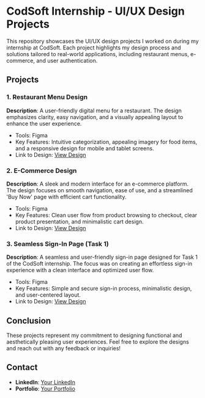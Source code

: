 # CodSoft Internship - UI/UX Design Projects

This repository showcases the UI/UX design projects I worked on during my internship at CodSoft. Each project highlights my design process and solutions tailored to real-world applications, including restaurant menus, e-commerce, and user authentication.

## Projects

### 1. Restaurant Menu Design
**Description**: A user-friendly digital menu for a restaurant. The design emphasizes clarity, easy navigation, and a visually appealing layout to enhance the user experience.

- Tools: Figma
- Key Features: Intuitive categorization, appealing imagery for food items, and a responsive design for mobile and tablet screens.
- Link to Design: [View Design](#)

### 2. E-Commerce Design
**Description**: A sleek and modern interface for an e-commerce platform. The design focuses on smooth navigation, ease of use, and a streamlined 'Buy Now' page with efficient cart functionality.

- Tools: Figma
- Key Features: Clean user flow from product browsing to checkout, clear product presentation, and minimalistic cart design.
- Link to Design: [View Design](#)

### 3. Seamless Sign-In Page (Task 1)
**Description**: A seamless and user-friendly sign-in page designed for Task 1 of the CodSoft internship. The focus was on creating an effortless sign-in experience with a clean interface and optimized user flow.

- Tools: Figma
- Key Features: Simple and secure sign-in process, minimalistic design, and user-centered layout.
- Link to Design: [View Design](#)

## Conclusion
These projects represent my commitment to designing functional and aesthetically pleasing user experiences. Feel free to explore the designs and reach out with any feedback or inquiries!

## Contact
- **LinkedIn**: [Your LinkedIn](#)
- **Portfolio**: [Your Portfolio](#)
